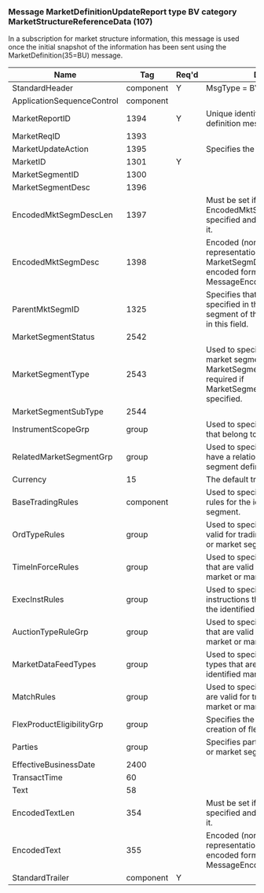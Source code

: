 ### Message MarketDefinitionUpdateReport type BV category MarketStructureReferenceData (107)

In a subscription for market structure information, this message is used once the initial snapshot of the information has been sent using the MarketDefinition(35=BU) message.

| Name                       | Tag       | Req'd | Documentation                                                                                                                               |
|----------------------------|-----------|----------|-------------------------------------------------------------------------------------------------------------------------------|
| StandardHeader             | component |   Y   | MsgType = BV                                                                                                                               |
| ApplicationSequenceControl | component |       |                                                                                                                                |
| MarketReportID             | 1394      |   Y   | Unique identifier for each market definition message.                                                                                                             |
| MarketReqID                | 1393      |       |                                                                                                                                |
| MarketUpdateAction         | 1395      |       | Specifies the action taken                                                                                                                               |
| MarketID                   | 1301      |   Y   |                                                                                                                                |
| MarketSegmentID            | 1300      |       |                                                                                                                                |
| MarketSegmentDesc          | 1396      |       |                                                                                                                                |
| EncodedMktSegmDescLen      | 1397      |       | Must be set if EncodedMktSegmDesc(1398) field is specified and must immediately precede it.                                                                       |
| EncodedMktSegmDesc         | 1398      |       | Encoded (non-ASCII characters) representation of the MarketSegmDesc(1396) field in the encoded format specified via the MessageEncoding(347) field.               |
| ParentMktSegmID            | 1325      |       | Specifies that the market segment specified in this message is a sub-segment of the market segment defined in this field.                                         |
| MarketSegmentStatus        | 2542      |       |                                                                                                                                |
| MarketSegmentType          | 2543      |       | Used to specify the purpose of a special market segment identified by MarketSegmentID(1300)./P/Conditionally required if MarketSegmentSubType(2544) is specified. |
| MarketSegmentSubType       | 2544      |       |                                                                                                                                |
| InstrumentScopeGrp         | group     |       | Used to specify the types of securities that belong to the market segment.                                                                                        |
| RelatedMarketSegmentGrp    | group     |       | Used to specify market segments that have a relationship to the market segment defined in this message.                                                           |
| Currency                   | 15        |       | The default trading currency                                                                                                                               |
| BaseTradingRules           | component |       | Used to specify the valid base trading rules for the identified market or market segment.                                                                         |
| OrdTypeRules               | group     |       | Used to specify the order types that are valid for trading on the identified market or market segment.                                                            |
| TimeInForceRules           | group     |       | Used to specify the time in force rules that are valid for trading on the identified market or market segment.                                                    |
| ExecInstRules              | group     |       | Used to specify the execution instructions that are valid for trading on the identified market or market segment.                                                 |
| AuctionTypeRuleGrp         | group     |       | Used to specify the auction order types that are valid for trading on the identified market or market segment.                                                    |
| MarketDataFeedTypes        | group     |       | Used to specify the market data feed types that are valid for trading on the identified market or market segment.                                                 |
| MatchRules                 | group     |       | Used to specify the matching rules that are valid for trading on the identified market or market segment.                                                         |
| FlexProductEligibilityGrp  | group     |       | Specifies the eligibility indicators for the creation of flexible securities.                                                                                     |
| Parties                    | group     |       | Specifies parties relevant for the market or market segment, e.g. market makers.                                                                                  |
| EffectiveBusinessDate      | 2400      |       |                                                                                                                                |
| TransactTime               | 60        |       |                                                                                                                                |
| Text                       | 58        |       |                                                                                                                                |
| EncodedTextLen             | 354       |       | Must be set if EncodedText(355) field is specified and must immediately precede it.                                                                               |
| EncodedText                | 355       |       | Encoded (non-ASCII characters) representation of the Text(58) field in the encoded format specified via the MessageEncoding(347) field.                           |
| StandardTrailer            | component |   Y   |                                                                                                                                |

